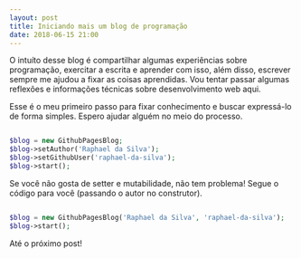 ```yaml
---
layout: post
title: Iniciando mais um blog de programação
date: 2018-06-15 21:00
---
```


O intuíto desse blog é compartilhar algumas experiências sobre programação, exercitar a escrita e aprender com isso, além disso, escrever sempre me ajudou a fixar as coisas aprendidas. Vou tentar passar algumas reflexões e informações técnicas sobre desenvolvimento web aqui.

Esse é o meu primeiro passo para fixar conhecimento e buscar expressá-lo de forma simples. Espero ajudar alguém no meio do processo.

```php

$blog = new GithubPagesBlog;
$blog->setAuthor('Raphael da Silva');
$blog->setGithubUser('raphael-da-silva');
$blog->start();

```

Se você não gosta de setter e mutabilidade, não tem problema! Segue o código para você (passando o autor no construtor).

```php

$blog = new GithubPagesBlog('Raphael da Silva', 'raphael-da-silva');
$blog->start();

```

Até o próximo post!